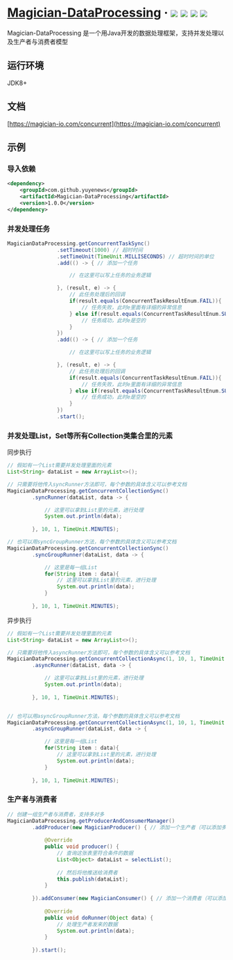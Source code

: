 <h1> 
    <a href="https://magician-io.com">Magician-DataProcessing</a> ·
    <img src="https://img.shields.io/badge/licenes-MIT-brightgreen.svg"/>
    <img src="https://img.shields.io/badge/jdk-8+-brightgreen.svg"/>
    <img src="https://img.shields.io/badge/maven-3.5.4+-brightgreen.svg"/>
    <img src="https://img.shields.io/badge/release-master-brightgreen.svg"/>
</h1>

Magician-DataProcessing 是一个用Java开发的数据处理框架，支持并发处理以及生产者与消费者模型

## 运行环境

JDK8+

## 文档

[https://magician-io.com/concurrent](https://magician-io.com/concurrent)

## 示例

### 导入依赖
```xml
<dependency>
    <groupId>com.github.yuyenews</groupId>
    <artifactId>Magician-DataProcessing</artifactId>
    <version>1.0.0</version>
</dependency>
```

### 并发处理任务

```java
MagicianDataProcessing.getConcurrentTaskSync()
                .setTimeout(1000) // 超时时间
                .setTimeUnit(TimeUnit.MILLISECONDS) // 超时时间的单位
                .add(() -> { // 添加一个任务

                    // 在这里可以写上任务的业务逻辑

                }, (result, e) -> {
                    // 此任务处理后的回调
                    if(result.equals(ConcurrentTaskResultEnum.FAIL)){
                        // 任务失败，此时e里面有详细的异常信息
                    } else if(result.equals(ConcurrentTaskResultEnum.SUCCESS)) {
                        // 任务成功，此时e是空的
                    }
                })
                .add(() -> { // 添加一个任务

                    // 在这里可以写上任务的业务逻辑

                }, (result, e) -> {
                    // 此任务处理后的回调
                    if(result.equals(ConcurrentTaskResultEnum.FAIL)){
                        // 任务失败，此时e里面有详细的异常信息
                    } else if(result.equals(ConcurrentTaskResultEnum.SUCCESS)) {
                        // 任务成功，此时e是空的
                    }
                })
                .start();
```

### 并发处理List，Set等所有Collection类集合里的元素

同步执行

```java
// 假如有一个List需要并发处理里面的元素
List<String> dataList = new ArrayList<>();

// 只需要将他传入syncRunner方法即可，每个参数的具体含义可以参考文档
MagicianDataProcessing.getConcurrentCollectionSync()
        .syncRunner(dataList, data -> {

            // 这里可以拿到List里的元素，进行处理
            System.out.println(data);
        
        }, 10, 1, TimeUnit.MINUTES);

// 也可以用syncGroupRunner方法，每个参数的具体含义可以参考文档
MagicianDataProcessing.getConcurrentCollectionSync()
        .syncGroupRunner(dataList, data -> {

            // 这里是每一组List
            for(String item : data){
                // 这里可以拿到List里的元素，进行处理
                System.out.println(data);
            }
        
        }, 10, 1, TimeUnit.MINUTES);
```

异步执行

```java
// 假如有一个List需要并发处理里面的元素
List<String> dataList = new ArrayList<>();

// 只需要将他传入asyncRunner方法即可，每个参数的具体含义可以参考文档
MagicianDataProcessing.getConcurrentCollectionAsync(1, 10, 1, TimeUnit.MINUTES)
        .asyncRunner(dataList, data -> {

            // 这里可以拿到List里的元素，进行处理
            System.out.println(data);
    
        }, 10, 1, TimeUnit.MINUTES);


// 也可以用asyncGroupRunner方法，每个参数的具体含义可以参考文档
MagicianDataProcessing.getConcurrentCollectionAsync(1, 10, 1, TimeUnit.MINUTES)
        .asyncGroupRunner(dataList, data -> {

            // 这里是每一组List
            for(String item : data){
                // 这里可以拿到List里的元素，进行处理
                System.out.println(data);
            }
        
        }, 10, 1, TimeUnit.MINUTES);
```

### 生产者与消费者

```java
// 创建一组生产者与消费者，支持多对多
MagicianDataProcessing.getProducerAndConsumerManager()
        .addProducer(new MagicianProducer() { // 添加一个生产者（可以添加多个）
            
            @Override
            public void producer() {
                // 查询这张表里符合条件的数据
                List<Object> dataList = selectList();
        
                // 然后将他推送给消费者
                this.publish(dataList);
            }
            
        }).addConsumer(new MagicianConsumer() { // 添加一个消费者（可以添加多个）
            
            @Override
            public void doRunner(Object data) {
                // 处理生产者发来的数据
                System.out.println(data);
            }
            
        }).start();
```